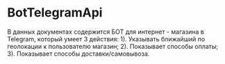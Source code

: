 # BotTelegramApi

В данных документах содержится БОТ для интернет - магазина в Telegram, который умеет 3 действия:
1). Указывать ближайший по геолокации к пользователю магазин;
2). Показывает способы оплаты;
3). Показывает способы доставки/самовывоза.
